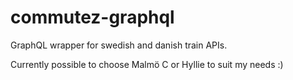 # commutez-graphql
GraphQL wrapper for swedish and danish train APIs.

Currently possible to choose Malmö C or Hyllie to suit my needs :)
